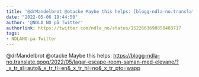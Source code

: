 ```yaml
---
title: '@drMandelbrot @otacke Maybe this helps: [blogg-ndla-no.translate.goog]'
date: "2022-05-06 19:44:50"
author: '@NDLA_NO på Twitter'
authorlink: https://twitter.com/ndla_no/status/1522663698858483717
tags:
- NDLANO-pa-Twitter
---
```

<p>@drMandelbrot @otacke Maybe this helps: <a href='https://blogg-ndla-no.translate.goog/2022/05/lagar-escape-room-saman-med-elevane/?_x_tr_sl=auto&amp;_x_tr_tl=en&amp;_x_tr_hl=no&amp;_x_tr_pto=wapp' title='https://blogg-ndla-no.translate.goog/2022/05/lagar-escape-room-saman-med-elevane/?_x_tr_sl=auto&amp;_x_tr_tl=en&amp;_x_tr_hl=no&amp;_x_tr_pto=wapp' rel='noreferrer'>https://blogg-ndla-no.translate.goog/2022/05/lagar-escape-room-saman-med-elevane/?_x_tr_sl=auto&amp;_x_tr_tl=en&amp;_x_tr_hl=no&amp;_x_tr_pto=wapp</a></p>
